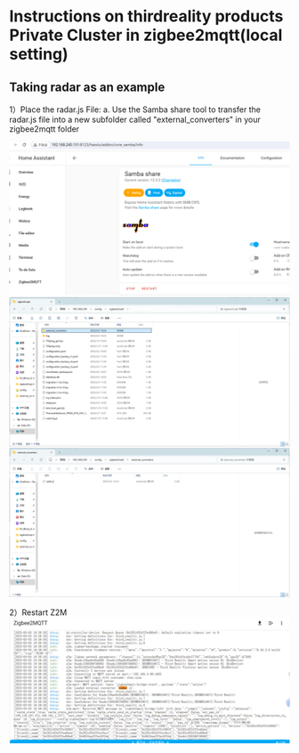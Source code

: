 # Instructions on thirdreality products Private Cluster in zigbee2mqtt(local setting)

## Taking radar as an example

1）Place the radar.js File: a. Use the Samba share tool to transfer the radar.js file into a new subfolder called "external_converters" in your zigbee2mqtt folder

![config_configuration](assets/radar/2.png)
![config_configuration](assets/radar/10.png)
![config_configuration](assets/radar/11.png)

2）Restart Z2M
![config_configuration](assets/radar/12.png)

